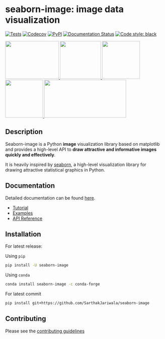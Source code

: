 # seaborn-image: image data visualization

[![Tests](https://github.com/SarthakJariwala/seaborn-image/workflows/Tests/badge.svg)](https://github.com/SarthakJariwala/seaborn-image/actions?workflow=Tests)
[![Codecov](https://codecov.io/gh/SarthakJariwala/seaborn-image/branch/master/graph/badge.svg)](https://codecov.io/gh/SarthakJariwala/seaborn-image)
[![PyPI](https://img.shields.io/pypi/v/seaborn-image.svg)](https://pypi.org/project/seaborn-image/)
[![Documentation Status](https://readthedocs.org/projects/seaborn-image/badge/?version=latest)](https://seaborn-image.readthedocs.io/en/latest/?badge=latest)
[![Code style: black](https://img.shields.io/badge/code%20style-black-000000.svg)](https://github.com/psf/black)


<div class="row">

  <a href="https://seaborn-image.readthedocs.io/en/latest/auto_examples/plot_image_hist.html">
  <img src="./images/sphx_glr_plot_image_hist_001.png" height="120" width="170">
  </a>

  <a href="https://seaborn-image.readthedocs.io/en/latest/auto_examples/plot_filter.html">
  <img src="./images/sphx_glr_plot_filter_001.png" height="120" width="130">
  </a>

  <a href="https://seaborn-image.readthedocs.io/en/latest/auto_examples/plot_fft.html">
  <img src="./images/sphx_glr_plot_fft_001.png" height="120" width="120">
  </a>

  <a href="https://seaborn-image.readthedocs.io/en/latest/auto_examples/plot_filtergrid.html">
  <img src="./images/sphx_glr_plot_filtergrid_001.png" height="120" width="120">
  </a>

  <a href="https://seaborn-image.readthedocs.io/en/latest/auto_examples/plot_image_robust.html">
  <img src="./images/sphx_glr_plot_image_robust_001.png" height="120" width="260">
  </a>

</div>


## Description

Seaborn-image is a Python **image** visualization library based on matplotlib
and provides a high-level API to **draw attractive and informative images quickly and effectively**.

It is heavily inspired by [seaborn](https://seaborn.pydata.org/), a high-level visualization library
for drawing attractive statistical graphics in Python.

## Documentation

Detailed documentation can be found [here](https://seaborn-image.readthedocs.io/).

- [Tutorial](https://seaborn-image.readthedocs.io/en/latest/tutorial.html)
- [Examples](https://seaborn-image.readthedocs.io/auto_examples/index.html)
- [API Reference](https://seaborn-image.readthedocs.io/en/latest/reference.html)

## Installation

For latest release:

Using `pip`

```bash
pip install -U seaborn-image
```

Using `conda`

```bash
conda install seaborn-image -c conda-forge
```

For latest commit
```bash
pip install git+https://github.com/SarthakJariwala/seaborn-image
```

## Contributing

Please see the [contributing guidelines](https://github.com/SarthakJariwala/seaborn-image/blob/master/CONTRIBUTING.rst)
